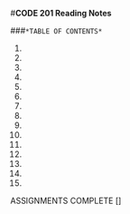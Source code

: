 
#**CODE 201 Reading Notes**

###`*TABLE OF CONTENTS*`

1.
2.
3.
4.
5.
6.
7.
8.
9.
10.
11.
12.
13.
14.
15.

ASSIGNMENTS COMPLETE 
[]




